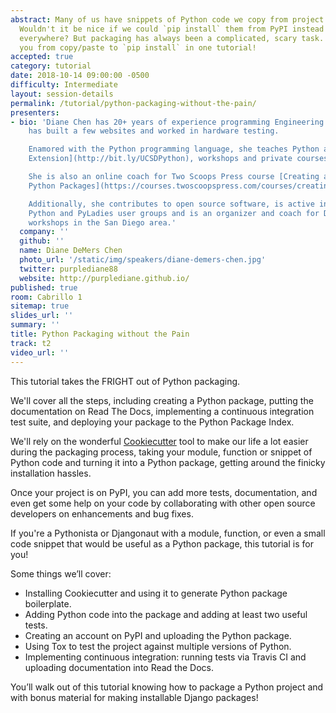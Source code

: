 ```yaml
---
abstract: Many of us have snippets of Python code we copy from project to project.
  Wouldn't it be nice if we could `pip install` them from PyPI instead of copy-pasting
  everywhere? But packaging has always been a complicated, scary task. We will take
  you from copy/paste to `pip install` in one tutorial!
accepted: true
category: tutorial
date: 2018-10-14 09:00:00 -0500
difficulty: Intermediate
layout: session-details
permalink: /tutorial/python-packaging-without-the-pain/
presenters:
- bio: 'Diane Chen has 20+ years of experience programming Engineering CAD/CAM software,
    has built a few websites and worked in hardware testing.

    Enamored with the Python programming language, she teaches Python at [UC San Diego
    Extension](http://bit.ly/UCSDPython), workshops and private courses.

    She is also an online coach for Two Scoops Press course [Creating and Distributing
    Python Packages](https://courses.twoscoopspress.com/courses/creating-and-distributing-python-packages).

    Additionally, she contributes to open source software, is active in the local
    Python and PyLadies user groups and is an organizer and coach for DjangoGirls
    workshops in the San Diego area.'
  company: ''
  github: ''
  name: Diane DeMers Chen
  photo_url: '/static/img/speakers/diane-demers-chen.jpg'
  twitter: purplediane88
  website: http://purplediane.github.io/
published: true
room: Cabrillo 1
sitemap: true
slides_url: ''
summary: ''
title: Python Packaging without the Pain
track: t2
video_url: ''
---
```


This tutorial takes the FRIGHT out of Python packaging.

We'll cover all the steps, including creating a Python package, putting the documentation on Read The Docs, implementing a continuous integration test suite, and deploying your package to the Python Package Index.

We'll rely on the wonderful [Cookiecutter](https://github.com/audreyr/cookiecutter) tool to make our life a lot easier during the packaging process, taking your module, function or snippet of Python code and turning it into a Python package, getting around the finicky installation hassles.

Once your project is on PyPI, you can add more tests, documentation, and even get some help on your code by collaborating with other open source developers on enhancements and bug fixes.

If you're a Pythonista or Djangonaut with a module, function, or even a small code snippet that would be useful as a Python package, this tutorial is for you!

Some things we’ll cover:

- Installing Cookiecutter and using it to generate Python package boilerplate.
- Adding Python code into the package and adding at least two useful tests.
- Creating an account on PyPI and uploading the Python package.
- Using Tox to test the project against multiple versions of Python.
- Implementing continuous integration: running tests via Travis CI and uploading documentation into Read the Docs.

You’ll walk out of this tutorial knowing how to package a Python project and with bonus material for making installable Django packages!